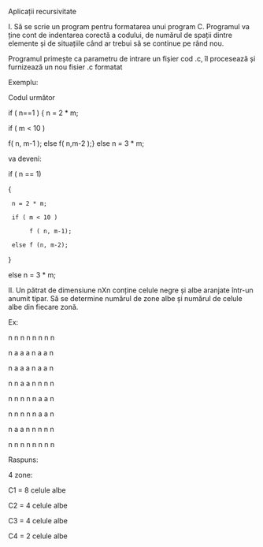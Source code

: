 Aplicații recursivitate

I. Să se scrie un program pentru formatarea unui program C. Programul va ține cont de indentarea corectă a codului, de numărul de spații dintre elemente și de situațiile când ar trebui să se continue pe rând nou.

Programul primește ca parametru de intrare un fișier cod .c, îl procesează și furnizează un nou fisier .c formatat

Exemplu:

Codul următor

if ( n==1 ) { n = 2 * m;

if ( m < 10 )

f( n, m-1 ); else f( n,m-2 );} else n = 3 * m;

va deveni:

if ( n == 1)

{

     n = 2 * m;

     if ( m < 10 )

          f ( n, m-1);

     else f (n, m-2);

}

else n = 3 * m;



II. Un pătrat de dimensiune nXn conține celule negre și albe aranjate într-un anumit tipar. Să se determine numărul de zone albe și numărul de celule albe din fiecare zonă.

Ex:

n n n n n n n n

n a a a n a a n

n a a a n a a n

n n a a n n n n

n n n n n a a n

n n n n n a a n

n a a n n n n n

n n n n n n n n

Raspuns:

4 zone:

C1 =  8 celule albe

C2 =  4 celule albe

C3 =  4 celule albe

C4 =  2  celule albe